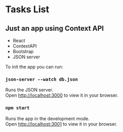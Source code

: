 # Tasks List

## Just an app using Context API

- React
- ContextAPI
- Bootstrap
- JSON server


To init the app you can run:

### `json-server --watch db.json  `

Runs the JSON server.\
Open [http://localhost:3000](http://localhost:3000) to view it in your browser.

### `npm start`

Runs the app in the development mode.\
Open [http://localhost:3001](http://localhost:3000) to view it in your browser.


